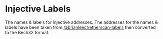 # Injective Labels
The names &amp; labels for Injective addresses.
The addresses for the names & labels have been taken from [@brianleect/etherscan-labels](https://github.com/brianleect/etherscan-labels) then converted to the Bech32 format.
